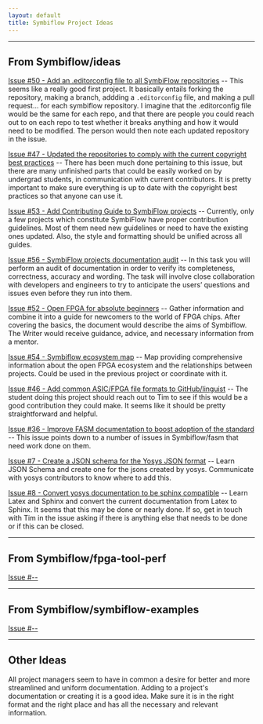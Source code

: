 ```yaml
---
layout: default
title: Symbiflow Project Ideas
---
```


---

## From Symbiflow/ideas

[Issue #50 - Add an .editorconfig file to all SymbiFlow repositories](https://github.com/SymbiFlow/ideas/issues/50) -- This seems like a really good first project. It basically entails forking the repository, making a branch, addding a `.editorconfig` file, and making a pull request... for each symbiflow repository. I imagine that the .editorconfig file would be the same for each repo, and that there are people you could reach out to on each repo to test whether it breaks anything and how it would need to be modified. The person would then note each updated repository in the issue.

[Issue #47 - Updated the repositories to comply with the current copyright best practices](https://github.com/SymbiFlow/ideas/issues/47) -- There has been much done pertaining to this issue, but there are many unfinished parts that could be easily worked on by undergrad students, in communication with current contributors. It is pretty important to make sure everything is up to date with the copyright best practices so that anyone can use it.

[Issue #53 - Add Contributing Guide to SymbiFlow projects](https://github.com/SymbiFlow/ideas/issues/53) -- Currently, only a few projects which constitute SymbiFlow have proper contribution guidelines. Most of them need new guidelines or need to have the existing ones updated. Also, the style and formatting should be unified across all guides.

[Issue #56 - SymbiFlow projects documentation audit](https://github.com/SymbiFlow/ideas/issues/56) -- In this task you will perform an audit of documentation in order to verify its completeness, correctness, accuracy and wording. The task will involve close collaboration with developers and engineers to try to anticipate the users’ questions and issues even before they run into them.

[Issue #52 - Open FPGA for absolute beginners](https://github.com/SymbiFlow/ideas/issues/52) -- Gather information and combine it into a guide for newcomers to the world of FPGA chips. After covering the basics, the document would describe the aims of Symbiflow. The Writer would receive guidance, advice, and necessary information from a mentor.

[Issue #54 - Symbiflow ecosystem map](https://github.com/SymbiFlow/ideas/issues/54) -- Map providing comprehensive information about the open FPGA ecosystem and the relationships between projects. Could be used in the previous project or coordinate with it.

[Issue #46 - Add common ASIC/FPGA file formats to GitHub/linguist](https://github.com/SymbiFlow/ideas/issues/46) -- The student doing this project should reach out to Tim to see if this would be a good contribution they could make. It seems like it should be pretty straightforward and helpful.

[Issue #36 - Improve FASM documentation to boost adoption of the standard](https://github.com/SymbiFlow/ideas/issues/36) -- This issue points down to a number of issues in Symbiflow/fasm that need work done on them.

[Issue #7 - Create a JSON schema for the Yosys JSON format](https://github.com/SymbiFlow/ideas/issues/7) -- Learn JSON Schema and create one for the jsons created by yosys. Communicate with yosys contributors to know where to add this.

[Issue #8 - Convert yosys documentation to be sphinx compatible](https://github.com/SymbiFlow/ideas/issues/8) -- Learn Latex and Sphinx and convert the current documentation from Latex to Sphinx. It seems that this may be done or nearly done. If so, get in touch with Tim in the issue asking if there is anything else that needs to be done or if this can be closed.

---

## From Symbiflow/fpga-tool-perf

[Issue #--](https://github.com/SymbiFlow/fpga-tool-perf/issues/--)

---

## From Symbiflow/symbiflow-examples

[Issue #--](https://github.com/SymbiFlow/symbiflow-examples/issues/--)

---

## Other Ideas

All project managers seem to have in common a desire for better and more streamlined and uniform documentation. Adding to a project's documentation or creating it is a good idea. Make sure it is in the right format and the right place and has all the necessary and relevant information.